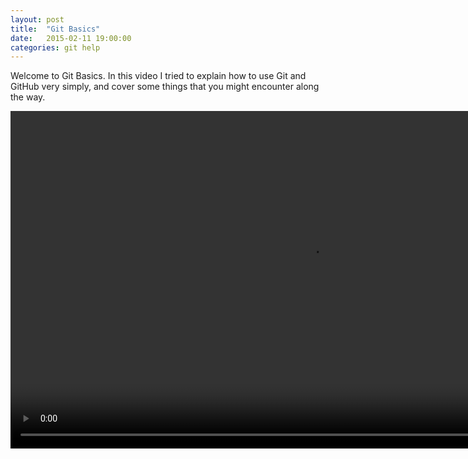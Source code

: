 ```yaml
---
layout: post
title:  "Git Basics"
date:   2015-02-11 19:00:00
categories: git help
---
```

Welcome to Git Basics. In this video I tried to explain how to use Git and GitHub very simply, and cover some things that you might encounter along the way.

<video width="960" height="540" controls>
		<source src="http://104.236.225.66?name=GitBasics.mp4" type="video/mp4">
</video>
